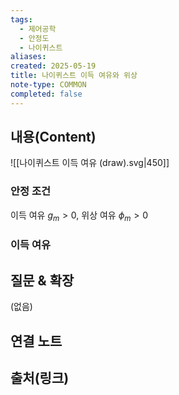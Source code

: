 ```yaml
---
tags:
  - 제어공학
  - 안정도
  - 나이퀴스트
aliases: 
created: 2025-05-19
title: 나이퀴스트 이득 여유와 위상
note-type: COMMON
completed: false
---
```


## 내용(Content)
![[나이퀴스트 이득 여유 (draw).svg|450]]

### 안정 조건
이득 여유 $g_{m} > 0$, 위상 여유 $\phi_{m} > 0$

### 이득 여유
## 질문 & 확장

(없음)

## 연결 노트

## 출처(링크)

